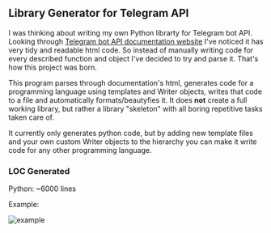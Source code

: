 ## Library Generator for Telegram API
I was thinking about writing my own Python librarty for Telegram bot API. 
Looking through [Telegram bot API documentation website](https://core.telegram.org/bots/api) I've noticed it has very tidy and readable html code. 
So instead of manually writing code for every described function and object I've decided to try and parse it. That's how this project was born.


This program parses through documentation's html, generates code for a programming language using templates and Writer objects, writes that code to a file 
and automatically formats/beautyfies it. It does **not** create a full working library, but rather a library "skeleton" with all boring repetitive tasks taken care of. 


It currently only generates python code, but by adding new template files and your own custom Writer objects to the hierarchy you can make it write code 
for any other programming language.

### LOC Generated
Python: ~6000 lines

Example:

![example](https://user-images.githubusercontent.com/98107123/173823838-44f3f275-0f30-450d-8727-95362d836bdc.jpg)
